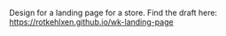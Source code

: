 Design for a landing page for a store. Find the draft here:
https://rotkehlxen.github.io/wk-landing-page
